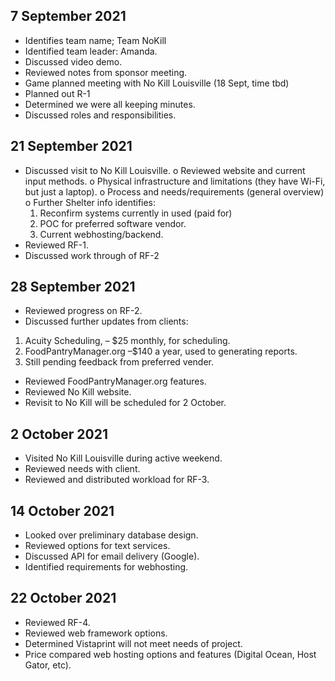 ## 7 September 2021
*	Identifies team name; Team NoKill
*	Identified team leader: Amanda.
*	Discussed video demo.
*	Reviewed notes from sponsor meeting.
*	Game planned meeting with No Kill Louisville (18 Sept, time tbd)
*	Planned out R-1
*	Determined we were all keeping minutes.
*	Discussed roles and responsibilities.
## 21 September 2021
*	Discussed visit to No Kill Louisville.
o	Reviewed website and current input methods.
o	Physical infrastructure and limitations (they have Wi-Fi, but just a laptop).
o	Process and needs/requirements (general overview) 
o	Further Shelter info identifies:
    1.  Reconfirm systems currently in used (paid for)
    2.	POC for preferred software vendor.
    3.	Current webhosting/backend.
*	Reviewed RF-1.
*	Discussed work through of RF-2

## 28 September 2021
*	Reviewed progress on RF-2.
*	Discussed further updates from clients:
1.	Acuity Scheduling, – $25 monthly, for scheduling.
2.	FoodPantryManager.org –$140 a year, used to generating reports.
3.	Still pending feedback from preferred vender.
*	Reviewed FoodPantryManager.org features.
*	Reviewed No Kill website.
*	Revisit to No Kill will be scheduled for 2 October.
## 2 October 2021
*   Visited No Kill Louisville during active weekend.
*   Reviewed needs with client.
*   Reviewed and distributed workload for RF-3.
## 14 October 2021
*   Looked over preliminary database design.
*   Reviewed options for text services.
*   Discussed API for email delivery (Google).
*   Identified requirements for webhosting.
## 22 October 2021
*   Reviewed RF-4.
*   Reviewed web framework options.
*   Determined Vistaprint will not meet needs of project.
*   Price compared web hosting options and features (Digital Ocean, Host Gator, etc).

